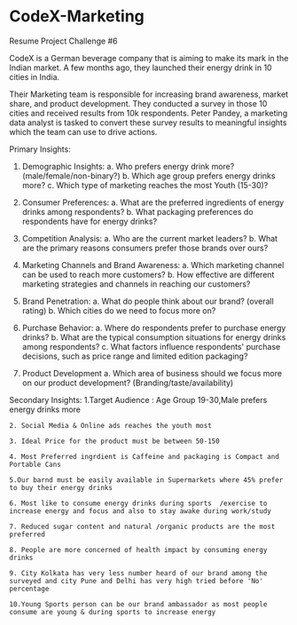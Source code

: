 # CodeX-Marketing
Resume Project Challenge #6

CodeX is a German beverage company that is aiming to make its mark in the Indian market. A few months ago, they launched their energy drink in 10 cities in India.

Their Marketing team is responsible for increasing brand awareness, market share, and product development. They conducted a survey in those 10 cities and received results from 10k respondents. Peter Pandey, a marketing data analyst is tasked to convert these survey results to meaningful insights which the team can use to drive actions.

Primary Insights:
1. Demographic Insights:
a. Who prefers energy drink more? (male/female/non-binary?)
b. Which age group prefers energy drinks more?
c. Which type of marketing reaches the most Youth (15-30)?

2. Consumer Preferences:
a. What are the preferred ingredients of energy drinks among respondents?
b. What packaging preferences do respondents have for energy drinks?

3. Competition Analysis:
a. Who are the current market leaders?
b. What are the primary reasons consumers prefer those brands over ours?

4. Marketing Channels and Brand Awareness:
a. Which marketing channel can be used to reach more customers?
b. How effective are different marketing strategies and channels in reaching our
customers?

5. Brand Penetration:
a. What do people think about our brand? (overall rating)
b. Which cities do we need to focus more on?

6. Purchase Behavior:
a. Where do respondents prefer to purchase energy drinks?
b. What are the typical consumption situations for energy drinks among
respondents?
c. What factors influence respondents' purchase decisions, such as price range and
limited edition packaging?

7. Product Development
a. Which area of business should we focus more on our product development?
(Branding/taste/availability)

Secondary Insights:
    1.Target Audience : Age Group 19-30,Male prefers energy drinks more
    
    2. Social Media & Online ads reaches the youth most
    
    3. Ideal Price for the product must be between 50-150
    
    4. Most Preferred ingrdient is Caffeine and packaging is Compact and Portable Cans
    
    5.Our barnd must be easily available in Supermarkets where 45% prefer to buy their energy drinks
    
    6. Most like to consume energy drinks during sports  /exercise to increase energy and focus and also to stay awake during work/study
    
    7. Reduced sugar content and natural /organic products are the most preferred
    
    8. People are more concerned of health impact by consuming energy drinks
    
    9. City Kolkata has very less number heard of our brand among the surveyed and city Pune and Delhi has very high tried before 'No' percentage
    
    10.Young Sports person can be our brand ambassador as most people consume are young & during sports to increase energy
    
